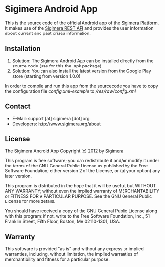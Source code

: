 Sigimera Android App
====================

This is the source code of the official Android app of the [Sigimera Platform](http://www.sigimera.org).
It makes use of the [Sigimera REST API](http://api.sigimera.org) and provides
the user information about current and past crises information.

Installation
------------

1. Solution: The Sigimera Android App can be installed directly from the source code (use for this the .apk package).
2. Solution: You can also install the latest version from the Google Play store (starting from version 1.0.0)

In order to compile and run this app from the sourcecode you have to copy the
configuration file _config.xml-example_ to _/res/raw/config.xml_


Contact
-------

* E-Mail:     support [at] sigimera [dot] org
* Developers: http://www.sigimera.org/about


License
-------

The Sigimera Android App Copyright (c) 2012  by
[Sigimera](http://www.sigimera.org)

This program is free software; you can redistribute it and/or
modify it under the terms of the GNU General Public License
as published by the Free Software Foundation; either version 2
of the License, or (at your option) any later version.

This program is distributed in the hope that it will be useful,
but WITHOUT ANY WARRANTY; without even the implied warranty of
MERCHANTABILITY or FITNESS FOR A PARTICULAR PURPOSE.  See the
GNU General Public License for more details.

You should have received a copy of the GNU General Public License
along with this program; if not, write to the Free Software
Foundation, Inc., 51 Franklin Street, Fifth Floor, Boston, MA  02110-1301,
USA.


Warranty
--------

This software is provided "as is" and without any express or implied
warranties, including, without limitation, the implied warranties of
merchantibility and fitness for a particular purpose.

